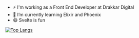 

<!--
**kanwargill1992/kanwargill1992** is a ✨ _special_ ✨ repository because its `README.md` (this file) appears on your GitHub profile.

- 🌱 I’m currently learning ...
- 👯 I’m looking to collaborate on ...
- 🤔 I’m looking for help with ...
- 💬 Ask me about ...
- 📫 How to reach me: ...
- 😄 Pronouns: ...
- ⚡ Fun fact: ...
-->
- ⚡ I'm working as a Front End Developer at Drakkar Digital
- 🌱 I’m currently learning Elixir and Phoenix
- 😄 Svelte is fun


[![Top Langs](https://github-readme-stats.vercel.app/api/top-langs/?username=kanwargill1992&layout=compact)](https://github.com/kanwargill1992/github-readme-stats)
